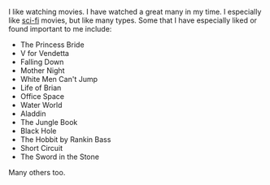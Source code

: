 I like watching movies.  I have watched a great many in my time.  I especially like [sci-fi](/content/sci-fi.md) movies, but like many types.  Some that I have especially liked or found important to me include:

- The Princess Bride
- V for Vendetta
- Falling Down
- Mother Night
- White Men Can't Jump
- Life of Brian
- Office Space
- Water World
- Aladdin
- The Jungle Book
- Black Hole
- The Hobbit by Rankin Bass
- Short Circuit
- The Sword in the Stone

Many others too.
